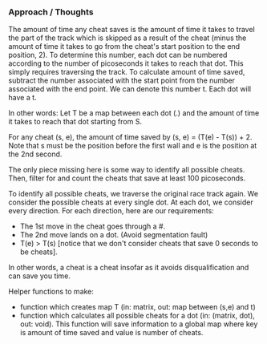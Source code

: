 
### Approach / Thoughts
The amount of time any cheat saves is the amount of time it takes to 
travel the part of the track which is skipped as a result of the cheat
(minus the amount of time it takes to go from the cheat's start position to the end position, 2). 
To determine this number, each dot can be numbered according to the number of 
picoseconds it takes to reach that dot. This simply requires traversing the track. 
To calculate amount of time saved, subtract the number associated with the start
point from the number associated with the end point. We can denote this number t. 
Each dot will have a t. 

In other words: 
Let T be a map between each dot (.) and the amount of time it takes to reach 
that dot starting from S. 

For any cheat (s, e), the amount of time saved by (s, e) = (T(e) - T(s)) + 2. 
Note that s must be the position before the first wall and e is the position at 
the 2nd second. 

The only piece missing here is some way to identify all possible cheats. 
Then, filter for and count the cheats that save at least 100 picoseconds. 

To identify all possible cheats, we traverse the original race track again. 
We consider the possible cheats at every single dot. At each dot, we consider
every direction. For each direction, here are our requirements:
* The 1st move in the cheat goes through a #. 
* The 2nd move lands on a dot. (Avoid segmentation fault)
* T(e) > T(s) 
[notice that we don't consider cheats that save 0 seconds to be cheats].

In other words, a cheat is a cheat insofar as it avoids disqualification
and can save you time. 

Helper functions to make: 
* function which creates map T (in: matrix, out: map between (s,e) and t)
* function which calculates all possible cheats for a dot (in: (matrix, dot), out: void). 
This function will save information to a global map where key is amount of time
saved and value is number of cheats. 